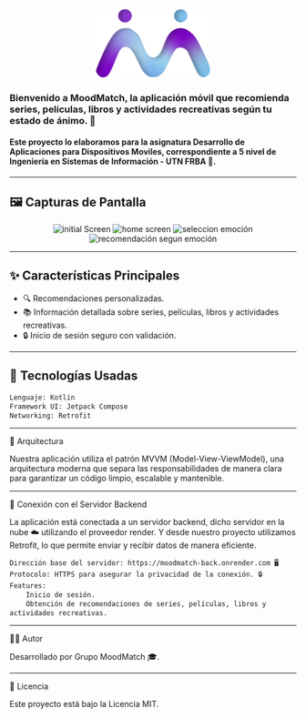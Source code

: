 <p align="center">
  <img src="app/src/main/res/drawable/logo_mm.png" alt="logo" width="200">
</p>


### Bienvenido a **MoodMatch**, la aplicación móvil que recomienda series, películas, libros y actividades recreativas según tu estado de ánimo. 🌟

#### Este proyecto lo elaboramos para la asignatura Desarrollo de Aplicaciones para Dispositivos Moviles, correspondiente a 5 nivel de Ingeniería en Sistemas de Información - UTN FRBA 🏫.


---

## 🖼 **Capturas de Pantalla**

<p align="center">
  <img width="200" alt="initial Screen" width="200"src="https://github.com/user-attachments/assets/a935efb6-7ba8-4bfc-87a3-e7e9df8a49b1" >
  <img width="200" alt="home screen" src="https://github.com/user-attachments/assets/a7072c84-81a1-4cb1-8b39-61cb1e4d2d41" >
  <img width="200" alt="seleccion emoción" src="https://github.com/user-attachments/assets/3bfed733-51e3-4570-bc26-23cbe349f8e7">
  <img width="200" alt="recomendación segun emoción" src="https://github.com/user-attachments/assets/f37db29c-fd1a-40a1-9bfe-9976deaf0bce">

</p>

---

## ✨ **Características Principales**

- 🔍 Recomendaciones personalizadas.
- 📚 Información detallada sobre series, películas, libros y actividades recreativas.
- 🔒 Inicio de sesión seguro con validación.

---

## 🔧 **Tecnologías Usadas**

    Lenguaje: Kotlin
    Framework UI: Jetpack Compose
    Networking: Retrofit
---

📐 Arquitectura

Nuestra aplicación utiliza el patrón MVVM (Model-View-ViewModel), una arquitectura moderna que separa las responsabilidades de manera clara para garantizar un código limpio, escalable y mantenible.

---

📡 Conexión con el Servidor Backend

La aplicación está conectada a un servidor backend, dicho servidor en la nube ☁️ utilizando el proveedor render. Y desde nuestro proyecto utilizamos Retrofit, lo que permite enviar y recibir datos de manera eficiente.

    Dirección base del servidor: https://moodmatch-back.onrender.com 🖥️
    Protocolo: HTTPS para asegurar la privacidad de la conexión. 🔒
    Features:
        Inicio de sesión.
        Obtención de recomendaciones de series, películas, libros y actividades recreativas.

---

👩‍💻 Autor

Desarrollado por Grupo MoodMatch 🎓.

---

📜 Licencia

Este proyecto está bajo la Licencia MIT.
